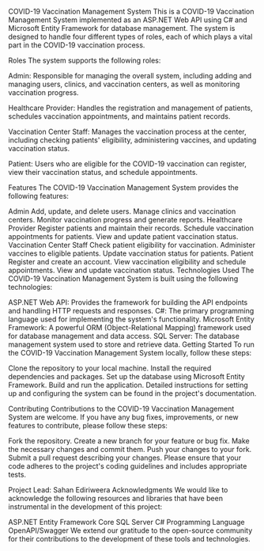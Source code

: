 COVID-19 Vaccination Management System
This is a COVID-19 Vaccination Management System implemented as an ASP.NET Web API using C# and Microsoft Entity Framework for database management. The system is designed to handle four different types of roles, each of which plays a vital part in the COVID-19 vaccination process.

Roles
The system supports the following roles:

Admin: Responsible for managing the overall system, including adding and managing users, clinics, and vaccination centers, as well as monitoring vaccination progress.

Healthcare Provider: Handles the registration and management of patients, schedules vaccination appointments, and maintains patient records.

Vaccination Center Staff: Manages the vaccination process at the center, including checking patients' eligibility, administering vaccines, and updating vaccination status.

Patient: Users who are eligible for the COVID-19 vaccination can register, view their vaccination status, and schedule appointments.

Features
The COVID-19 Vaccination Management System provides the following features:

Admin
Add, update, and delete users.
Manage clinics and vaccination centers.
Monitor vaccination progress and generate reports.
Healthcare Provider
Register patients and maintain their records.
Schedule vaccination appointments for patients.
View and update patient vaccination status.
Vaccination Center Staff
Check patient eligibility for vaccination.
Administer vaccines to eligible patients.
Update vaccination status for patients.
Patient
Register and create an account.
View vaccination eligibility and schedule appointments.
View and update vaccination status.
Technologies Used
The COVID-19 Vaccination Management System is built using the following technologies:

ASP.NET Web API: Provides the framework for building the API endpoints and handling HTTP requests and responses.
C#: The primary programming language used for implementing the system's functionality.
Microsoft Entity Framework: A powerful ORM (Object-Relational Mapping) framework used for database management and data access.
SQL Server: The database management system used to store and retrieve data.
Getting Started
To run the COVID-19 Vaccination Management System locally, follow these steps:

Clone the repository to your local machine.
Install the required dependencies and packages.
Set up the database using Microsoft Entity Framework.
Build and run the application.
Detailed instructions for setting up and configuring the system can be found in the project's documentation.

Contributing
Contributions to the COVID-19 Vaccination Management System are welcome. If you have any bug fixes, improvements, or new features to contribute, please follow these steps:

Fork the repository.
Create a new branch for your feature or bug fix.
Make the necessary changes and commit them.
Push your changes to your fork.
Submit a pull request describing your changes.
Please ensure that your code adheres to the project's coding guidelines and includes appropriate tests.

Project Lead: Sahan Ediriweera
Acknowledgments
We would like to acknowledge the following resources and libraries that have been instrumental in the development of this project:

ASP.NET
Entity Framework Core
SQL Server
C# Programming Language
OpenAPI/Swagger
We extend our gratitude to the open-source community for their contributions to the development of these tools and technologies.
